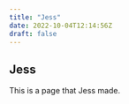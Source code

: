 ```yaml
---
title: "Jess"
date: 2022-10-04T12:14:56Z
draft: false
---
```


## Jess

This is a page that Jess made.